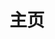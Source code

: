 ---
home: true
title: 主页
icon: home
heroText: 食色，性也
heroStyle:
  min-height: 720px
bgImage: images/back.svg
bgImageDark: images/back-dark.svg
bgImageStyle:
  background-attachment: fixed



copyright: false
footer: MIT 协议 | Copyright © 2022-present <a href="https://00d2.github.io" rel="noopener noreferrer " target="_blank">犄角蛙</a> | 主题 <a href="https://theme-hope.vuejs.press/zh/" rel="noopener noreferrer " target="_blank">vuepress-theme-hope</a>
---